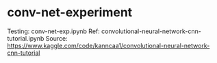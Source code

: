 # conv-net-experiment
Testing: conv-net-exp.ipynb
Ref: convolutional-neural-network-cnn-tutorial.ipynb
Source: https://www.kaggle.com/code/kanncaa1/convolutional-neural-network-cnn-tutorial